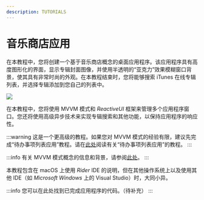 ```yaml
---
description: TUTORIALS
---
```


# 音乐商店应用

在本教程中，您将创建一个基于音乐商店概念的桌面应用程序。该应用程序具有高度图形化的界面，显示专辑封面图像，并使用半透明的“亚克力”效果模糊窗口背景，使其具有非常时尚的外观。在本教程结束时，您将能够搜索 iTunes 在线专辑列表，并选择专辑添加到您自己的列表中。

![](images/image-20210310184538120.png)

在本教程中，您将使用 MVVM 模式和 _ReactiveUI_ 框架来管理多个应用程序窗口。您还将使用高级异步技术来实现专辑搜索和其他功能，以保持应用程序的响应性。

:::warning
这是一个更高级的教程。如果您对 MVVM 模式的经验有限，建议先完成“待办事项列表应用”教程。请在[此处](../todo-list-app/)阅读有关“待办事项列表应用”的教程。
:::

:::info
有关 MVVM 模式概念的信息和背景，请参阅[此处](../../concepts/the-mvvm-pattern/)。
:::

本教程包含在 macOS 上使用 _Rider_ IDE 的说明，但在其他操作系统上以及使用其他 IDE（如 _Microsoft Windows_ 上的 Visual Studio）时，大同小异。

:::info
您可以在此处找到已完成应用程序的代码。（待补充）
:::
